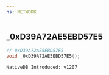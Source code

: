 ```yaml
---
ns: NETWORK
---
```

## _0xD39A72AE5EBD57E5

```c
// 0xD39A72AE5EBD57E5
void _0xD39A72AE5EBD57E5();
```

```
NativeDB Introduced: v1207
```

